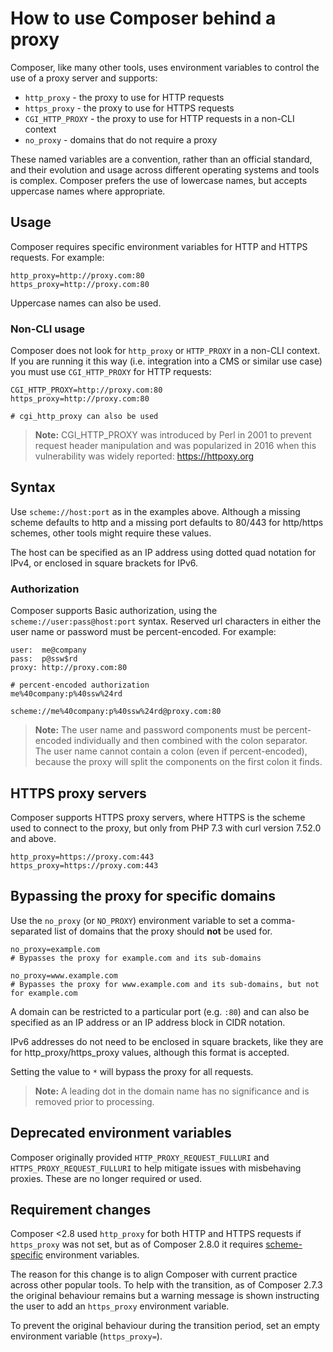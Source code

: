 # How to use Composer behind a proxy

Composer, like many other tools, uses environment variables to control the use of a proxy server and
supports:

- `http_proxy` - the proxy to use for HTTP requests
- `https_proxy` - the proxy to use for HTTPS requests
- `CGI_HTTP_PROXY` - the proxy to use for HTTP requests in a non-CLI context
- `no_proxy` - domains that do not require a proxy

These named variables are a convention, rather than an official standard, and their evolution and
usage across different operating systems and tools is complex. Composer prefers the use of lowercase
names, but accepts uppercase names where appropriate.

## Usage

Composer requires specific environment variables for HTTP and HTTPS requests. For example:

```
http_proxy=http://proxy.com:80
https_proxy=http://proxy.com:80
```

Uppercase names can also be used.

### Non-CLI usage

Composer does not look for `http_proxy` or `HTTP_PROXY` in a non-CLI context. If you are running it
this way (i.e. integration into a CMS or similar use case) you must use `CGI_HTTP_PROXY` for HTTP
requests:

```
CGI_HTTP_PROXY=http://proxy.com:80
https_proxy=http://proxy.com:80

# cgi_http_proxy can also be used
```

> **Note:** CGI_HTTP_PROXY was introduced by Perl in 2001 to prevent request header manipulation and
was popularized in 2016 when this vulnerability was widely reported: https://httpoxy.org

## Syntax

Use `scheme://host:port` as in the examples above. Although a missing scheme defaults to http and a
missing port defaults to 80/443 for http/https schemes, other tools might require these values.

The host can be specified as an IP address using dotted quad notation for IPv4, or enclosed in
square brackets for IPv6.

### Authorization

Composer supports Basic authorization, using the `scheme://user:pass@host:port` syntax. Reserved url
characters in either the user name or password must be percent-encoded. For example:

```
user:  me@company
pass:  p@ssw$rd
proxy: http://proxy.com:80

# percent-encoded authorization
me%40company:p%40ssw%24rd

scheme://me%40company:p%40ssw%24rd@proxy.com:80
```

> **Note:** The user name and password components must be percent-encoded individually and then
combined with the colon separator. The user name cannot contain a colon (even if percent-encoded),
because the proxy will split the components on the first colon it finds.

## HTTPS proxy servers

Composer supports HTTPS proxy servers, where HTTPS is the scheme used to connect to the proxy, but
only from PHP 7.3 with curl version 7.52.0 and above.

```
http_proxy=https://proxy.com:443
https_proxy=https://proxy.com:443
```

## Bypassing the proxy for specific domains

Use the `no_proxy` (or `NO_PROXY`) environment variable to set a comma-separated list of domains
that the proxy should **not** be used for.

```
no_proxy=example.com
# Bypasses the proxy for example.com and its sub-domains

no_proxy=www.example.com
# Bypasses the proxy for www.example.com and its sub-domains, but not for example.com
```

A domain can be restricted to a particular port (e.g. `:80`) and can also be specified as an IP
address or an IP address block in CIDR notation.

IPv6 addresses do not need to be enclosed in square brackets, like they are for
http_proxy/https_proxy values, although this format is accepted.

Setting the value to `*` will bypass the proxy for all requests.

> **Note:** A leading dot in the domain name has no significance and is removed prior to processing.

## Deprecated environment variables

Composer originally provided `HTTP_PROXY_REQUEST_FULLURI` and `HTTPS_PROXY_REQUEST_FULLURI` to help
mitigate issues with misbehaving proxies. These are no longer required or used.

## Requirement changes

Composer <2.8 used `http_proxy` for both HTTP and HTTPS requests if `https_proxy` was not set,
but as of Composer 2.8.0 it requires [scheme-specific](#usage) environment variables.

The reason for this change is to align Composer with current practice across other popular tools. To help
with the transition, as of Composer 2.7.3 the original behaviour remains but a warning message is 
shown instructing the user to add an `https_proxy` environment variable.

To prevent the original behaviour during the transition period, set an empty environment variable
(`https_proxy=`).
